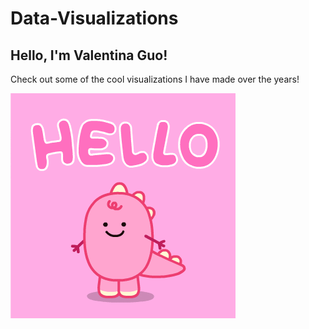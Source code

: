 # Data-Visualizations

## Hello, I'm Valentina Guo!

Check out some of the cool visualizations I have made over the years!

![](hello.gif)

